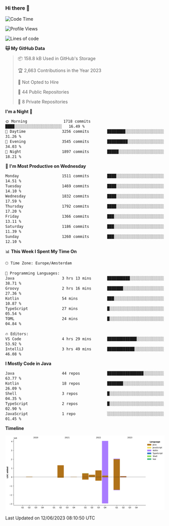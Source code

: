 ### Hi there 👋


<!--START_SECTION:waka-->
![Code Time](http://img.shields.io/badge/Code%20Time-3%2C243%20hrs%2032%20mins-blue)

![Profile Views](http://img.shields.io/badge/Profile%20Views-28-blue)

![Lines of code](https://img.shields.io/badge/From%20Hello%20World%20I%27ve%20Written-9.0%20million%20lines%20of%20code-blue)

**🐱 My GitHub Data** 

> 📦 158.8 kB Used in GitHub's Storage 
 > 
> 🏆 2,663 Contributions in the Year 2023
 > 
> 🚫 Not Opted to Hire
 > 
> 📜 44 Public Repositories 
 > 
> 🔑 8 Private Repositories 
 > 
**I'm a Night 🦉** 

```text
🌞 Morning                1718 commits        ████░░░░░░░░░░░░░░░░░░░░░   16.49 % 
🌆 Daytime                3256 commits        ████████░░░░░░░░░░░░░░░░░   31.26 % 
🌃 Evening                3545 commits        █████████░░░░░░░░░░░░░░░░   34.03 % 
🌙 Night                  1897 commits        █████░░░░░░░░░░░░░░░░░░░░   18.21 % 
```
📅 **I'm Most Productive on Wednesday** 

```text
Monday                   1511 commits        ████░░░░░░░░░░░░░░░░░░░░░   14.51 % 
Tuesday                  1469 commits        ████░░░░░░░░░░░░░░░░░░░░░   14.10 % 
Wednesday                1832 commits        ████░░░░░░░░░░░░░░░░░░░░░   17.59 % 
Thursday                 1792 commits        ████░░░░░░░░░░░░░░░░░░░░░   17.20 % 
Friday                   1366 commits        ███░░░░░░░░░░░░░░░░░░░░░░   13.11 % 
Saturday                 1186 commits        ███░░░░░░░░░░░░░░░░░░░░░░   11.39 % 
Sunday                   1260 commits        ███░░░░░░░░░░░░░░░░░░░░░░   12.10 % 
```


📊 **This Week I Spent My Time On** 

```text
🕑︎ Time Zone: Europe/Amsterdam

💬 Programming Languages: 
Java                     3 hrs 13 mins       ██████████░░░░░░░░░░░░░░░   38.71 % 
Groovy                   2 hrs 16 mins       ███████░░░░░░░░░░░░░░░░░░   27.36 % 
Kotlin                   54 mins             ███░░░░░░░░░░░░░░░░░░░░░░   10.87 % 
TypeScript               27 mins             █░░░░░░░░░░░░░░░░░░░░░░░░   05.54 % 
TOML                     24 mins             █░░░░░░░░░░░░░░░░░░░░░░░░   04.84 % 

🔥 Editors: 
VS Code                  4 hrs 29 mins       █████████████░░░░░░░░░░░░   53.92 % 
IntelliJ                 3 hrs 49 mins       ████████████░░░░░░░░░░░░░   46.08 % 
```

**I Mostly Code in Java** 

```text
Java                     44 repos            ████████████████░░░░░░░░░   63.77 % 
Kotlin                   18 repos            ███████░░░░░░░░░░░░░░░░░░   26.09 % 
Shell                    3 repos             █░░░░░░░░░░░░░░░░░░░░░░░░   04.35 % 
TypeScript               2 repos             █░░░░░░░░░░░░░░░░░░░░░░░░   02.90 % 
JavaScript               1 repo              ░░░░░░░░░░░░░░░░░░░░░░░░░   01.45 % 
```



**Timeline**

![Lines of Code chart](https://raw.githubusercontent.com/powercasgamer/powercasgamer/master/assets/bar_graph.png)


 Last Updated on 12/06/2023 08:10:50 UTC
<!--END_SECTION:waka-->
